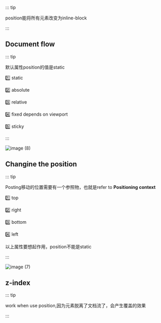 ::: tip

position能将所有元素改变为inline-block

:::

## Document flow

::: tip

默认属性position的值是static

:one: static

:two: absolute

:three: relative

:four: fixed  depends on viewport

:five: sticky

:::

![image (8)](https://gitee.com/q10viking/PictureRepos/raw/master/images//202112081832684.jpg)

## Changine the position

::: tip

Posting移动的位置需要有一个参照物，也就是refer to **Positioning context**

:one: top

:two: right

:three: bottom

:four: left

以上属性要想起作用，position不能是static

:::

![image (7)](https://gitee.com/q10viking/PictureRepos/raw/master/images//202112081829836.jpg)



## z-index

::: tip

work when use position,因为元素脱离了文档流了，会产生覆盖的效果

:::
